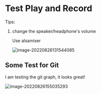 # Test Play and Record

Tips:

1. change the speaker/headphone's volume

   Use alsamixer

   ![image-20220826131544085](C:\Users\beitong2\AppData\Roaming\Typora\typora-user-images\image-20220826131544085.png)

   

 



## Some Test for Git

I am testing the git graph, it looks great!

![image-20220826155035293](C:\Users\beitong2\AppData\Roaming\Typora\typora-user-images\image-20220826155035293.png)